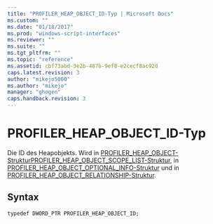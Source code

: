 ```yaml
---
title: "PROFILER_HEAP_OBJECT_ID-Typ | Microsoft Docs"
ms.custom: ""
ms.date: "01/18/2017"
ms.prod: "windows-script-interfaces"
ms.reviewer: ""
ms.suite: ""
ms.tgt_pltfrm: ""
ms.topic: "reference"
ms.assetid: cbf73abd-3e2b-487b-9ef8-e2cecf8ac92d
caps.latest.revision: 3
author: "mikejo5000"
ms.author: "mikejo"
manager: "ghogen"
caps.handback.revision: 3
---
```

# PROFILER_HEAP_OBJECT_ID-Typ
Die ID des Heapobjekts.  Wird in [PROFILER\_HEAP\_OBJECT\-Struktur](../../winscript/reference/profiler-heap-object-structure.md)[PROFILER\_HEAP\_OBJECT\_SCOPE\_LIST\-Struktur](../../winscript/reference/profiler-heap-object-scope-list-structure.md), in [PROFILER\_HEAP\_OBJECT\_OPTIONAL\_INFO\-Struktur](../../winscript/reference/profiler-heap-object-optional-info-structure.md) und in [PROFILER\_HEAP\_OBJECT\_RELATIONSHIP\-Struktur](../../winscript/reference/profiler-heap-object-relationship-structure.md).  
  
## Syntax  
  
```  
typedef DWORD_PTR PROFILER_HEAP_OBJECT_ID;  
```